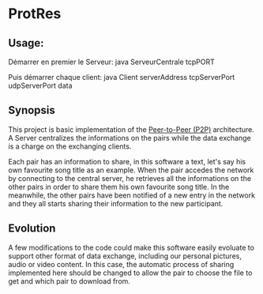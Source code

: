 # ProtRes


## Usage: 

Démarrer en premier le Serveur:
	java ServeurCentrale tcpPORT

Puis démarrer chaque client:
	java Client serverAddress tcpServerPort udpServerPort data

## Synopsis

This project is basic implementation of the [Peer-to-Peer (P2P)](https://en.wikipedia.org/wiki/Peer-to-peer) architecture. A Server centralizes the informations on the pairs while the data exchange is a charge on the exchanging clients.

Each pair has an information to share, in this software a text, let's say his own favourite song title as an example. When the pair accedes the network by connecting to the central server, he retrieves all the informations on the other pairs in order to share them his own favourite song title. In the meanwhile, the other pairs have been notified of a new entry in the network and they all starts sharing their information to the new participant. 

## Evolution

A few modifications to the code could make this software easily evoluate to support other format of data exchange, including our personal pictures, audio or video content. In this case, the automatic process of sharing implemented here should be changed to allow the pair to choose the file to get and which pair to download from. 



